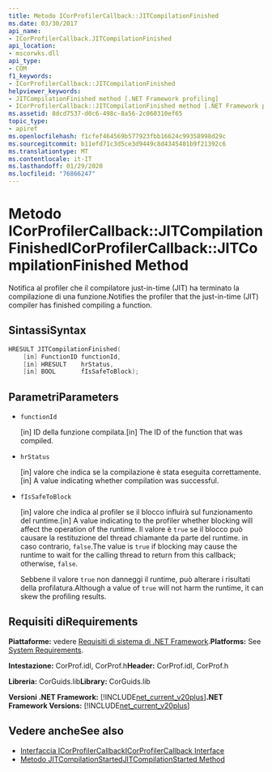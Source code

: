 ```yaml
---
title: Metodo ICorProfilerCallback::JITCompilationFinished
ms.date: 03/30/2017
api_name:
- ICorProfilerCallback.JITCompilationFinished
api_location:
- mscorwks.dll
api_type:
- COM
f1_keywords:
- ICorProfilerCallback::JITCompilationFinished
helpviewer_keywords:
- JITCompilationFinished method [.NET Framework profiling]
- ICorProfilerCallback::JITCompilationFinished method [.NET Framework profiling]
ms.assetid: 8dcd7537-d0c6-498c-8a56-2c060310ef65
topic_type:
- apiref
ms.openlocfilehash: f1cfef464569b577923fbb16624c99358998d29c
ms.sourcegitcommit: b11efd71c3d5ce3d9449c8d4345481b9f21392c6
ms.translationtype: MT
ms.contentlocale: it-IT
ms.lasthandoff: 01/29/2020
ms.locfileid: "76866247"
---
```

# <a name="icorprofilercallbackjitcompilationfinished-method"></a><span data-ttu-id="8a7e1-102">Metodo ICorProfilerCallback::JITCompilationFinished</span><span class="sxs-lookup"><span data-stu-id="8a7e1-102">ICorProfilerCallback::JITCompilationFinished Method</span></span>
<span data-ttu-id="8a7e1-103">Notifica al profiler che il compilatore just-in-time (JIT) ha terminato la compilazione di una funzione.</span><span class="sxs-lookup"><span data-stu-id="8a7e1-103">Notifies the profiler that the just-in-time (JIT) compiler has finished compiling a function.</span></span>  
  
## <a name="syntax"></a><span data-ttu-id="8a7e1-104">Sintassi</span><span class="sxs-lookup"><span data-stu-id="8a7e1-104">Syntax</span></span>  
  
```cpp  
HRESULT JITCompilationFinished(  
    [in] FunctionID functionId,  
    [in] HRESULT    hrStatus,  
    [in] BOOL       fIsSafeToBlock);  
```  
  
## <a name="parameters"></a><span data-ttu-id="8a7e1-105">Parametri</span><span class="sxs-lookup"><span data-stu-id="8a7e1-105">Parameters</span></span>

- `functionId`

  <span data-ttu-id="8a7e1-106">\[in] ID della funzione compilata.</span><span class="sxs-lookup"><span data-stu-id="8a7e1-106">\[in] The ID of the function that was compiled.</span></span>

- `hrStatus`

  <span data-ttu-id="8a7e1-107">\[in] valore che indica se la compilazione è stata eseguita correttamente.</span><span class="sxs-lookup"><span data-stu-id="8a7e1-107">\[in] A value indicating whether compilation was successful.</span></span>

- `fIsSafeToBlock`

  <span data-ttu-id="8a7e1-108">\[in] valore che indica al profiler se il blocco influirà sul funzionamento del runtime.</span><span class="sxs-lookup"><span data-stu-id="8a7e1-108">\[in] A value indicating to the profiler whether blocking will affect the operation of the runtime.</span></span> <span data-ttu-id="8a7e1-109">Il valore è `true` se il blocco può causare la restituzione del thread chiamante da parte del runtime. in caso contrario, `false`.</span><span class="sxs-lookup"><span data-stu-id="8a7e1-109">The value is `true` if blocking may cause the runtime to wait for the calling thread to return from this callback; otherwise, `false`.</span></span>

  <span data-ttu-id="8a7e1-110">Sebbene il valore `true` non danneggi il runtime, può alterare i risultati della profilatura.</span><span class="sxs-lookup"><span data-stu-id="8a7e1-110">Although a value of `true` will not harm the runtime, it can skew the profiling results.</span></span>

## <a name="requirements"></a><span data-ttu-id="8a7e1-111">Requisiti di</span><span class="sxs-lookup"><span data-stu-id="8a7e1-111">Requirements</span></span>  
 <span data-ttu-id="8a7e1-112">**Piattaforme:** vedere [Requisiti di sistema di .NET Framework](../../../../docs/framework/get-started/system-requirements.md).</span><span class="sxs-lookup"><span data-stu-id="8a7e1-112">**Platforms:** See [System Requirements](../../../../docs/framework/get-started/system-requirements.md).</span></span>  
  
 <span data-ttu-id="8a7e1-113">**Intestazione:** CorProf.idl, CorProf.h</span><span class="sxs-lookup"><span data-stu-id="8a7e1-113">**Header:** CorProf.idl, CorProf.h</span></span>  
  
 <span data-ttu-id="8a7e1-114">**Libreria:** CorGuids.lib</span><span class="sxs-lookup"><span data-stu-id="8a7e1-114">**Library:** CorGuids.lib</span></span>  
  
 <span data-ttu-id="8a7e1-115">**Versioni .NET Framework:** [!INCLUDE[net_current_v20plus](../../../../includes/net-current-v20plus-md.md)]</span><span class="sxs-lookup"><span data-stu-id="8a7e1-115">**.NET Framework Versions:** [!INCLUDE[net_current_v20plus](../../../../includes/net-current-v20plus-md.md)]</span></span>  
  
## <a name="see-also"></a><span data-ttu-id="8a7e1-116">Vedere anche</span><span class="sxs-lookup"><span data-stu-id="8a7e1-116">See also</span></span>

- [<span data-ttu-id="8a7e1-117">Interfaccia ICorProfilerCallback</span><span class="sxs-lookup"><span data-stu-id="8a7e1-117">ICorProfilerCallback Interface</span></span>](icorprofilercallback-interface.md)
- [<span data-ttu-id="8a7e1-118">Metodo JITCompilationStarted</span><span class="sxs-lookup"><span data-stu-id="8a7e1-118">JITCompilationStarted Method</span></span>](icorprofilercallback-jitcompilationstarted-method.md)
